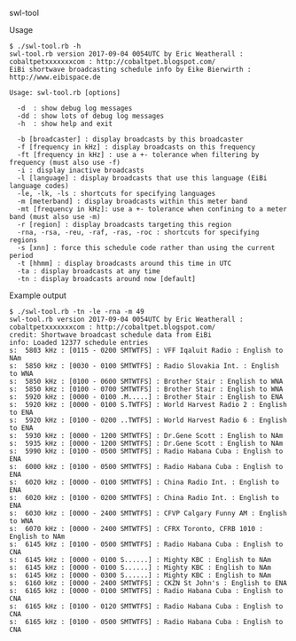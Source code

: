 swl-tool

Usage

    $ ./swl-tool.rb -h  
    swl-tool.rb version 2017-09-04 0054UTC by Eric Weatherall : cobaltpetxxxxxxxcom : http://cobaltpet.blogspot.com/  
    EiBi shortwave broadcasting schedule info by Eike Bierwirth : http://www.eibispace.de

    Usage: swl-tool.rb [options]

      -d  : show debug log messages  
      -dd : show lots of debug log messages  
      -h  : show help and exit

      -b [broadcaster] : display broadcasts by this broadcaster  
      -f [frequency in kHz] : display broadcasts on this frequency  
      -ft [frequency in kHz] : use a +- tolerance when filtering by frequency (must also use -f)  
      -i : display inactive broadcasts  
      -l [language] : display broadcasts that use this language (EiBi language codes)  
      -le, -lk, -ls : shortcuts for specifying languages  
      -m [meterband] : display broadcasts within this meter band  
      -mt [frequency in kHz]: use a +- tolerance when confining to a meter band (must also use -m)  
      -r [region] : display broadcasts targeting this region  
      -rna, -rsa, -reu, -raf, -ras, -roc : shortcuts for specifying regions  
      -s [xnn] : force this schedule code rather than using the current period  
      -t [hhmm] : display broadcasts around this time in UTC  
      -ta : display broadcasts at any time  
      -tn : display broadcasts around now [default]

Example output

    $ ./swl-tool.rb -tn -le -rna -m 49  
    swl-tool.rb version 2017-09-04 0054UTC by Eric Weatherall : cobaltpetxxxxxxxcom : http://cobaltpet.blogspot.com/  
    credit: Shortwave broadcast schedule data from EiBi  
    info: Loaded 12377 schedule entries  
    s:  5803 kHz : [0115 - 0200 SMTWTFS] : VFF Iqaluit Radio : English to NAm  
    s:  5850 kHz : [0030 - 0100 SMTWTFS] : Radio Slovakia Int. : English to WNA  
    s:  5850 kHz : [0100 - 0600 SMTWTFS] : Brother Stair : English to WNA  
    s:  5850 kHz : [0100 - 0700 SMTWTFS] : Brother Stair : English to WNA  
    s:  5920 kHz : [0000 - 0100 .M.....] : Brother Stair : English to ENA  
    s:  5920 kHz : [0000 - 0100 S.TWTFS] : World Harvest Radio 2 : English to ENA  
    s:  5920 kHz : [0100 - 0200 ..TWTFS] : World Harvest Radio 6 : English to ENA  
    s:  5930 kHz : [0000 - 1200 SMTWTFS] : Dr.Gene Scott : English to NAm  
    s:  5935 kHz : [0000 - 1200 SMTWTFS] : Dr.Gene Scott : English to NAm  
    s:  5990 kHz : [0100 - 0500 SMTWTFS] : Radio Habana Cuba : English to ENA  
    s:  6000 kHz : [0100 - 0500 SMTWTFS] : Radio Habana Cuba : English to ENA  
    s:  6020 kHz : [0000 - 0100 SMTWTFS] : China Radio Int. : English to ENA  
    s:  6020 kHz : [0100 - 0200 SMTWTFS] : China Radio Int. : English to ENA  
    s:  6030 kHz : [0000 - 2400 SMTWTFS] : CFVP Calgary Funny AM : English to WNA  
    s:  6070 kHz : [0000 - 2400 SMTWTFS] : CFRX Toronto, CFRB 1010 : English to NAm  
    s:  6145 kHz : [0100 - 0500 SMTWTFS] : Radio Habana Cuba : English to CNA  
    s:  6145 kHz : [0000 - 0100 S......] : Mighty KBC : English to NAm  
    s:  6145 kHz : [0000 - 0100 S......] : Mighty KBC : English to NAm  
    s:  6145 kHz : [0000 - 0300 S......] : Mighty KBC : English to NAm  
    s:  6160 kHz : [0000 - 2400 SMTWTFS] : CKZN St John's : English to ENA  
    s:  6165 kHz : [0000 - 0100 SMTWTFS] : Radio Habana Cuba : English to CNA  
    s:  6165 kHz : [0100 - 0120 SMTWTFS] : Radio Habana Cuba : English to CNA  
    s:  6165 kHz : [0100 - 0500 SMTWTFS] : Radio Habana Cuba : English to CNA
